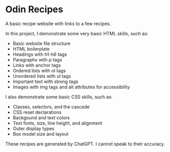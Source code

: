 # Odin Recipes
A basic recipe website with links to a few recipes.

In this project, I demonstrate some very basic HTML skills, such as:
- Basic website file structure
- HTML boilerplate
- Headings with h1-h6 tags
- Paragraphs with p tags
- Links with anchor tags
- Ordered lists with ol tags
- Unordered lists with ul tags
- Important text with strong tags
- Images with img tags and alt attributes for accessibility

I also demonstrate some basic CSS skills, such as:
- Classes, selectors, and the cascade
- CSS reset declarations
- Backgound and text colors
- Text fonts, size, line height, and alignment
- Outer display types
- Box model size and layout

These recipes are generated by ChatGPT. I cannot speak to their accuracy.
